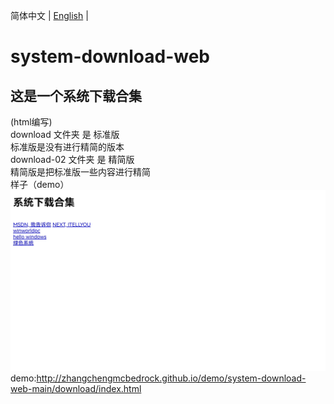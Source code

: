 简体中文 | [English](./README_en-us.md) |  
# system-download-web  
## 这是一个系统下载合集
(html编写)  
download  文件夹 是 标准版      
标准版是没有进行精简的版本      
download-02  文件夹 是 精简版               
精简版是把标准版一些内容进行精简       
样子（demo）  
![](https://raw.githubusercontent.com/zhangchengmcbedrock/zhangchengmcbedrock/main/res/Screenshot_20230203_195819.jpg)  
demo:http://zhangchengmcbedrock.github.io/demo/system-download-web-main/download/index.html

